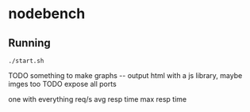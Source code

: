 # nodebench

## Running

```shell
./start.sh
```

TODO something to make graphs -- output html with a js library, maybe imges too
TODO expose all ports

one with everything
req/s
avg resp time
max resp time
